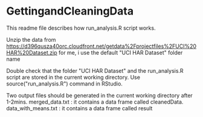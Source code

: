 GettingandCleaningData
======================


This readme file describes how run_analysis.R script works.

Unzip the data from https://d396qusza40orc.cloudfront.net/getdata%2Fprojectfiles%2FUCI%20HAR%20Dataset.zip 
for me, i use the default "UCI HAR Dataset" folder name

Double check that the folder "UCI HAR Dataset" and the run_analysis.R script are stored in the current working directory.
Use source("run_analysis.R") command in RStudio.

Two output files should be generated in the current working directory after 1-2mins.
merged_data.txt : it contains a data frame called cleanedData.
data_with_means.txt : it contains a data frame called result



